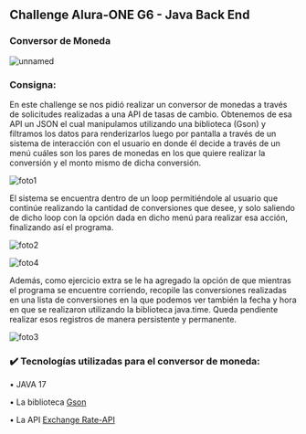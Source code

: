## Challenge Alura-ONE G6 - Java Back End 

### Conversor de Moneda

![unnamed](https://github.com/celestefs/challenge-conversor-de-moneda/assets/114313324/5867c439-2bde-4fa5-8567-ee74e73a1d09)

### Consigna:

En este challenge se nos pidió realizar un conversor de monedas a través de solicitudes realizadas a una API de tasas de cambio. Obtenemos de esa API un JSON el cual manipulamos utilizando una biblioteca (Gson) y filtramos los datos para renderizarlos luego por pantalla a través de un sistema de interacción con el usuario en donde él decide a través de un menú cuáles son los pares de monedas en los que quiere realizar la conversión y el monto mismo de dicha conversión. 

![foto1](https://github.com/celestefs/challenge-conversor-de-moneda/assets/114313324/4870c090-dcc8-434d-9594-c6daede60739)

El sistema se encuentra dentro de un loop permitiéndole al usuario que continúe realizando la cantidad de conversiones que desee, y solo saliendo de dicho loop con la opción dada en dicho menú para realizar esa acción, finalizando así el programa.

![foto2](https://github.com/celestefs/challenge-conversor-de-moneda/assets/114313324/ed34704b-8ca5-4b97-9643-0059e88ddc72)

![foto4](https://github.com/celestefs/challenge-conversor-de-moneda/assets/114313324/3861f54a-1229-4028-bda9-9e1d1cf78f34)

Además, como ejercicio extra se le ha agregado la opción de que mientras el programa se encuentre corriendo, recopile las conversiones realizadas en una lista de conversiones en la que podemos ver también la fecha y hora en que se realizaron utilizando la biblioteca java.time. Queda pendiente realizar esos registros de manera persistente y permanente.

![foto3](https://github.com/celestefs/challenge-conversor-de-moneda/assets/114313324/d2d980c6-8c1f-4e29-81ce-1fccc7d8ec50)

### ✔️ Tecnologías utilizadas para el conversor de moneda:

• JAVA 17

• La biblioteca [Gson](https://mvnrepository.com/artifact/com.google.code.gson/gson/2.10.1)

• La API [Exchange Rate-API](https://www.exchangerate-api.com/)



